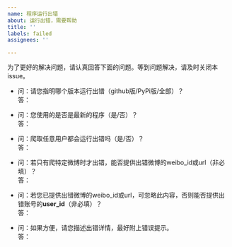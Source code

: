 ```yaml
---
name: 程序运行出错
about: 运行出错，需要帮助
title: ''
labels: failed
assignees: ''

---
```


为了更好的解决问题，请认真回答下面的问题。等到问题解决，请及时关闭本issue。<br>

- 问：请您指明哪个版本运行出错（github版/PyPi版/全部）？<br>
答：

- 问：您使用的是否是最新的程序（是/否）？<br>
答：

- 问：爬取任意用户都会运行出错吗（是/否）？<br>
答：

- 问：若只有爬特定微博时才出错，能否提供出错微博的weibo_id或url（非必填）？<br>
答：

- 问：若您已提供出错微博的weibo_id或url，可忽略此内容，否则能否提供出错账号的**user_id**（非必填）？<br>
答：

- 问：如果方便，请您描述出错详情，最好附上错误提示。<br>
答：
